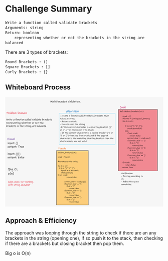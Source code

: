 # Challenge Summary

    Write a function called validate brackets
    Arguments: string
    Return: boolean
        representing whether or not the brackets in the string are balanced

There are 3 types of brackets:

    Round Brackets : ()
    Square Brackets : []
    Curly Brackets : {}

## Whiteboard Process

![whiteboard](/code401/stack-and-queue/bracket.png)

## Approach & Efficiency

The approach was looping through the string to check if there are an any brackets in the string (opening one), if so push it to the stack, then checking if there are a brackets but closing bracket then pop them.

Big o is O(n)